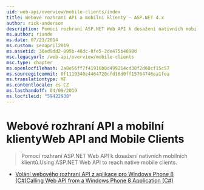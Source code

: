 ```yaml
---
uid: web-api/overview/mobile-clients/index
title: Webové rozhraní API a mobilní klienty – ASP.NET 4.x
author: rick-anderson
description: Pomocí rozhraní ASP.NET Web API k dosažení nativních mobilních klientů.
ms.author: riande
ms.date: 07/23/2014
ms.custom: seoapril2019
ms.assetid: 36ed9dd2-095b-48dc-8fe5-2de475b4098d
msc.legacyurl: /web-api/overview/mobile-clients
msc.type: chapter
ms.openlocfilehash: 2a8e56ff7f41916b0d499214cd38f2d60cf15c57
ms.sourcegitcommit: 0f1119340e4464720cfd16d0ff15764746ea1fea
ms.translationtype: MT
ms.contentlocale: cs-CZ
ms.lasthandoff: 04/09/2019
ms.locfileid: "59422938"
---
```

# <a name="web-api-and-mobile-clients"></a><span data-ttu-id="a1709-103">Webové rozhraní API a mobilní klienty</span><span class="sxs-lookup"><span data-stu-id="a1709-103">Web API and Mobile Clients</span></span>

> <span data-ttu-id="a1709-104">Pomocí rozhraní ASP.NET Web API k dosažení nativních mobilních klientů.</span><span class="sxs-lookup"><span data-stu-id="a1709-104">Using ASP.NET Web API to reach native mobile clients.</span></span>


- [<span data-ttu-id="a1709-105">Volání webového rozhraní API z aplikace pro Windows Phone 8 (C#)</span><span class="sxs-lookup"><span data-stu-id="a1709-105">Calling Web API from a Windows Phone 8 Application (C#)</span></span>](calling-web-api-from-a-windows-phone-8-application.md)
